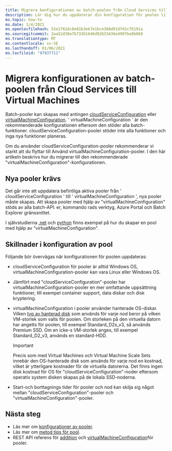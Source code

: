 ```yaml
---
title: Migrera konfigurationen av batch-poolen från Cloud Services till Virtual Machines
description: Lär dig hur du uppdaterar din konfiguration för poolen till den senaste och rekommenderade konfigurationen
ms.topic: how-to
ms.date: 1/4/2021
ms.openlocfilehash: 52e1762dc8e81b3eb7e1bce388d91dfd2c76191a
ms.sourcegitcommit: 2aa52d30e7b733616d6d92633436e499fbe8b069
ms.translationtype: MT
ms.contentlocale: sv-SE
ms.lasthandoff: 01/06/2021
ms.locfileid: "97937711"
---
```

# <a name="migrate-batch-pool-configuration-from-cloud-services-to-virtual-machines"></a>Migrera konfigurationen av batch-poolen från Cloud Services till Virtual Machines

Batch-pooler kan skapas med antingen [cloudServiceConfiguration](https://docs.microsoft.com/rest/api/batchservice/pool/add#cloudserviceconfiguration) eller [virtualMachineConfiguration](https://docs.microsoft.com/rest/api/batchservice/pool/add#virtualmachineconfiguration). ' virtualMachineConfiguration ' är den rekommenderade konfigurationen eftersom den stöder alla batch-funktioner. cloudServiceConfiguration-pooler stöder inte alla funktioner och inga nya funktioner planeras.

Om du använder cloudServiceConfiguration-pooler rekommenderar vi starkt att du flyttar till Använd virtualMachineConfiguration-pooler. I den här artikeln beskrivs hur du migrerar till den rekommenderade "virtualMachineConfiguration"-konfigurationen.

## <a name="new-pools-are-required"></a>Nya pooler krävs

Det går inte att uppdatera befintliga aktiva pooler från ' cloudServiceConfiguration ' till ' virtualMachineConfiguration ', nya pooler måste skapas. Att skapa pooler med hjälp av "virtualMachineConfiguration" stöds av alla batch-API: er, kommando rads verktyg, Azure Portal och Batch Explorer gränssnittet.

I självstudierna [.net](tutorial-parallel-dotnet.md) och [python](tutorial-parallel-python.md) finns exempel på hur du skapar en pool med hjälp av "virtualMachineConfiguration".

## <a name="pool-configuration-differences"></a>Skillnader i konfiguration av pool

Följande bör övervägas när konfigurationen för poolen uppdateras:

- cloudServiceConfiguration för pooler är alltid Windows OS, virtualMachineConfiguration-pooler kan vara Linux eller Windows OS.
- Jämfört med "cloudServiceConfiguration"-pooler har virtualMachineConfiguration-pooler en mer omfattande uppsättning funktioner, till exempel container support, data diskar och disk kryptering.
- virtualMachineConfiguration i pooler använder hanterade OS-diskar. Vilken [typ av hanterad disk](../virtual-machines/disks-types.md) som används för varje nod beror på vilken VM-storlek som valts för poolen. Om storleken på den virtuella datorn har angetts för poolen, till exempel Standard_D2s_v3, så används Premium SSD. Om en icke-s VM-storlek anges, till exempel Standard_D2_v3, används en standard-HDD.

   > [!IMPORTANT]
   > Precis som med Virtual Machines och Virtual Machine Scale Sets innebär den OS-hanterade disk som används för varje nod en kostnad, vilket är ytterligare kostnader för de virtuella datorerna. Det finns ingen disk kostnad för OS för "cloudServiceConfiguration"-noder eftersom operativ system disken skapas på de lokala SSD-noderna.

- Start-och borttagnings tider för pooler och nod kan skilja sig något mellan "cloudServiceConfiguration"-pooler och "virtualMachineConfiguration"-pooler.

## <a name="next-steps"></a>Nästa steg

- Läs mer om [konfigurationer av pooler](nodes-and-pools.md#configurations).
- Läs mer om [metod tips för pool](best-practices.md#pools).
- REST API referens för [addition](https://docs.microsoft.com/rest/api/batchservice/pool/add) och [virtualMachineConfiguration](https://docs.microsoft.com/rest/api/batchservice/pool/add#virtualmachineconfiguration)för pooler.
